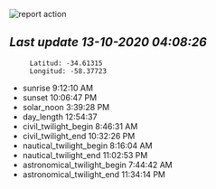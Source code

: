 ![report action](https://github.com/matiasz8/actions-for-reports/workflows/report%20action/badge.svg?branch=develop) 


## *****Last update 13-10-2020 04:08:26*****



		 Latitud: -34.61315
		 Longitud: -58.37723

 - sunrise 	 9:12:10 AM
 - sunset 	 10:06:47 PM
 - solar_noon 	 3:39:28 PM
 - day_length 	 12:54:37
 - civil_twilight_begin 	 8:46:31 AM
 - civil_twilight_end 	 10:32:26 PM
 - nautical_twilight_begin 	 8:16:04 AM
 - nautical_twilight_end 	 11:02:53 PM
 - astronomical_twilight_begin 	 7:44:42 AM
 - astronomical_twilight_end 	 11:34:14 PM
